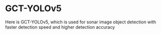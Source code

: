 # GCT-YOLOv5
 Here is GCT-YOLOv5, which is used for sonar image object detection with faster detection speed and higher detection accuracy
